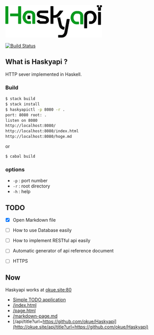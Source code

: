 <img src="https://raw.githubusercontent.com/okue/Haskyapi/master/html/img/logo.png" width="60%">

[![Build Status](https://travis-ci.org/okue/Haskyapi.svg?branch=master)](https://travis-ci.org/okue/Haskyapi)

## What is Haskyapi ?

HTTP sever implemented in Haskell.

### Build

```sh
$ stack build
$ stack install
$ haskyapictl -p 8080 -r .
port: 8080 root: .
listen on 8080
http://localhost:8080/
http://localhost:8080/index.html
http://localhost:8080/hoge.md
```

or

```sh
$ cabal build
```

### options

- `-p` : port number
- `-r` : root directory
- `-h` : help


## TODO

- [x] Open Markdown file
- [ ] How to use Database easily
- [ ] How to implement RESTful api easily
- [ ] Automatic generator of api reference document
- [ ] HTTPS


## Now

Haskyapi works at [okue.site:80](http://okue.site/)

- [Simple TODO application](http://ftodo.okue.site/)
- [/index.html](http://okue.site/)
- [/page.html](http://okue.site/page.html)
- [/markdown-page.md](http://okue.site/markdown-page.md)
- [/api/title?url=https://github.com/okue/Haskyapi](http://okue.site/api/title?url=https://github.com/okue/Haskyapi)

